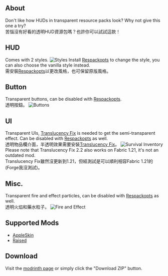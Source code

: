 ## About
Don't like how HUDs in transparent resource packs look? Why not give this one a try?
</br>苦惱沒有好看的透明HUD資源包嗎？也許你可以試試這款！

## HUD
Comes with 2 styles.
![Styles](https://cdn.modrinth.com/data/jNRSH0RK/images/f7fe4f04b322df2474c2836a4e5525957f2c9dc2.png)
Install [Respackopts](https://modrinth.com/mod/respackopts) to change the style, you can also choose the vanilla style instead.
</br>需安裝[Respackopts](https://modrinth.com/mod/respackopts)以更改風格，也可保留原版風格。

## Button
Transparent buttons, can be disabled with [Respackopts](https://modrinth.com/mod/respackopts).
</br>透明按鈕。
![Buttons](https://cdn.modrinth.com/data/jNRSH0RK/images/2e90773a9cedba697d648bc88a86becbad5faf01.png)

## UI
Transparent UIs, [Translucency Fix](https://modrinth.com/mod/translucencyfix) is needed to get the semi-transparent effect. Can be disabled with [Respackopts](https://modrinth.com/mod/respackopts) as well.
</br>透明物品欄介面，半透明效果需要安裝[Translucency Fix](https://modrinth.com/mod/translucencyfix)。
![Survival Inventory](https://cdn.modrinth.com/data/jNRSH0RK/images/8637152d5b30412c9ee82f5ce38257acd92f7e6e.png)
Please note that Translucency Fix 2.2 also works on Fabric 1.21, it's not an outdated mod.
</br>Translucency Fix雖然沒更新到1.21，但經測試是可以順利相容Fabric 1.21的(Forge我沒測試)。

## Misc.
Transparent fire and effect particles, can be disabled with [Respackopts](https://modrinth.com/mod/respackopts) as well.
</br>透明火焰和藥水粒子。
![Fire and Effect](https://cdn.modrinth.com/data/jNRSH0RK/images/8042f66bf5243ca3c4cf069e701d06496c370cf9.png)

## Supported Mods
- [AppleSkin](https://modrinth.com/mod/appleskin)
- [Raised](https://modrinth.com/mod/raised)

## Download
Visit the [modrinth page](https://modrinth.com/resourcepack/phantom-xiangs-transparent-hud) or simply click the "Download ZIP" button.
